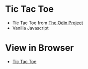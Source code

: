 # Tic Tac Toe

- Tic Tac Toe from [The Odin Project](https://www.theodinproject.com/paths/full-stack-javascript/courses/javascript/lessons/tic-tac-toe)
- Vanilla Javascript

# View in Browser

- [Tic Tac Toe](https://leinierperez.github.io/tic-tac-toe/)

